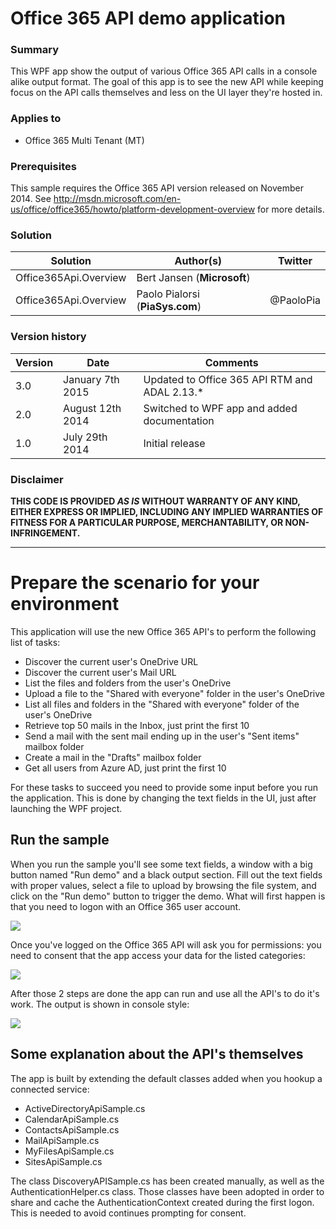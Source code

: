 # Office 365 API demo application #

### Summary ###
This WPF app show the output of various Office 365 API calls in a console alike output format. The goal of this app is to see the new API while keeping focus on the API calls themselves and less on the UI layer they're hosted in.

### Applies to ###
-  Office 365 Multi Tenant (MT)

### Prerequisites ###
This sample requires the Office 365 API version released on November 2014. See http://msdn.microsoft.com/en-us/office/office365/howto/platform-development-overview for more details.

### Solution ###
Solution | Author(s)|Twitter
---------|----------|----------
Office365Api.Overview | Bert Jansen (**Microsoft**) |
Office365Api.Overview | Paolo Pialorsi (**PiaSys.com**) | @PaoloPia

### Version history ###
Version  | Date | Comments
---------| -----| --------
3.0  | January 7th 2015 | Updated to Office 365 API RTM and ADAL 2.13.*
2.0  | August 12th 2014 | Switched to WPF app and added documentation
1.0  | July 29th 2014 | Initial release

### Disclaimer ###
**THIS CODE IS PROVIDED *AS IS* WITHOUT WARRANTY OF ANY KIND, EITHER EXPRESS OR IMPLIED, INCLUDING ANY IMPLIED WARRANTIES OF FITNESS FOR A PARTICULAR PURPOSE, MERCHANTABILITY, OR NON-INFRINGEMENT.**


----------

# Prepare the scenario for your environment #
This application will use the new Office 365 API's to perform the following list of tasks:
-  Discover the current user's OneDrive URL
-  Discover the current user's Mail URL
-  List the files and folders from the user's OneDrive
-  Upload a file to the "Shared with everyone" folder in the user's OneDrive
-  List all files and folders in the "Shared with everyone" folder of the user's OneDrive
-  Retrieve top 50 mails in the Inbox, just print the first 10
-  Send a mail with the sent mail ending up in the user's "Sent items" mailbox folder
-  Create a mail in the "Drafts" mailbox folder
-  Get all users from Azure AD, just print the first 10

For these tasks to succeed you need to provide some input before you run the application. This is done by changing the text fields in the UI, just after launching the WPF project.

## Run the sample ##
When you run the sample you'll see some text fields, a window with a big button named "Run demo" and a black output section. Fill out the text fields with proper values, select a file to upload by browsing the file system, and click on the "Run demo" button to trigger the demo. What will first happen is that you need to logon with an Office 365 user account.

![](http://i.imgur.com/RIGgm7H.png)


Once you've logged on the Office 365 API will ask you for permissions: you need to consent that the app access your data for the listed categories:

![](http://i.imgur.com/6bDBl5w.png)


After those 2 steps are done the app can run and use all the API's to do it's work. The output is shown in console style:

![](http://i.imgur.com/LQnkq5W.png)

## Some explanation about the API's themselves ##
The app is built by extending the default classes added when you hookup a connected service:
-  ActiveDirectoryApiSample.cs
-  CalendarApiSample.cs
-  ContactsApiSample.cs
-  MailApiSample.cs
-  MyFilesApiSample.cs
-  SitesApiSample.cs

The class DiscoveryAPISample.cs has been created manually, as well as the AuthenticationHelper.cs class. Those classes have been adopted in order to share and cache the AuthenticationContext created during the first logon. This is needed to avoid continues prompting for consent.
